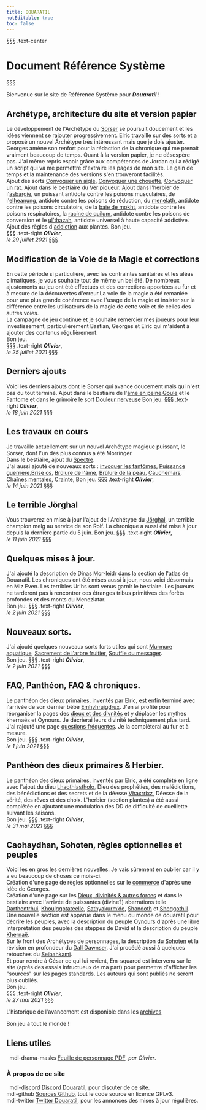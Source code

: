 ```yaml
---
title: DOUARATIL
notEditable: true
toc: false
---
```

§§§ .text-center
# Document Référence Système
§§§

<v-row>

<v-col cols="12" md="6">

Bienvenue sur le site de Référence Système pour _**Douaratil**_ !

## Archétype, architecture du site et version papier
Le développement de l'Archétype du [Sorser](/archetypes/sorser/) se poursuit doucement et les idées viennent se rajouter progressivement. Elric travaille sur des sorts et a proposé un nouvel Archétype très intéressant mais que je dois ajuster. Georges amène son renfort pour la rédaction de la chronique qui me prenait vraiment beaucoup de temps. Quant à la version papier, je ne désespère pas. J'ai même repris espoir grâce aux compétences de Jordan qui a rédigé un script qui va me permettre d'extraire les pages de mon site. Le gain de temps et la maintenance des versions s'en trouveront facilités.  
Ajout des sorts  [Convoquer un aigle](/grimoire/convoquer-aigle), [Convoquer une chouette](/grimoire/convoquer-chouette), [Convoquer un rat](/grimoire/convoquer-rat).
Ajout dans le bestiaire du [Ver piqueur](/bestiaire/ver-piqueur).
Ajout dans l'herbier de l'[asbargie](/herbier/#asgarbie), un puissant antidote contre les poisons musculaires, de l'[elheanung](/herbier/#elheanung), antidote contre les poisons de réduction, du [menelath](/herbier/#menelath), antidote contre les poisons circulatoirs, de la [baie de mokht](/herbier/#mokht), antidote contre les poisons respiratoires, la [racine de quilum](/herbier/#quilum), antidote contre les poisons de conversion et le [ul'thazah](/herbier/#ul'thazah), antidote universel à haute capacité addictive.   
Ajout des règles d'[addiction](/herbier/#addiction) aux plantes.
Bon jeu.  
§§§ .text-right
_**Olivier**_,  
_le 29 juillet 2021_
§§§

## Modification de la Voie de la Magie et corrections
En cette période si particulière, avec les contraintes sanitaires et les aléas climatiques, je vous souhaite tout de même un bel été. De nombreux ajustements au jeu ont été effectués et des corrections apportées au fur et à mesure de la découvertes d'erreur.La voie de la magie a été remaniée pour une plus grande cohérence avec l'usage de la magie et insister sur la différence entre les utilisateurs de la magie de cette voie et de celles des autres voies.   
La campagne de jeu continue et je souhaite remercier mes joueurs pour leur investissement, particulièrement Bastian, Georges et Elric qui m'aident à ajouter des contenus régulièrement.   
Bon jeu.  
§§§ .text-right
_**Olivier**_,  
_le 25 juillet 2021_
§§§

## Derniers ajouts
Voici les derniers ajouts dont le Sorser qui avance doucement mais qui n'est pas du tout terminé.
Ajout dans le bestiaire de l'[âme en peine](/bestiaire/ame-en-peine),[Goule](/bestiaire/goule) et le [Fantome](/bestiaire/fantome) et dans le grimoire le sort [Douleur nerveuse](/grimoire/douleur-nerveuse)
Bon jeu.
§§§ .text-right
_**Olivier**_,  
_le 18 juin 2021_
§§§

## Les travaux en cours
Je travaille actuellement sur un nouvel Archétype magique puissant, le Sorser, dont l'un des plus connus a été Morringer.  
Dans le bestiaire, ajout du [Spectre](/bestiaire/spectre).   
J'ai aussi ajouté de nouveaux sorts : [invoquer les fantômes](/grimoire/invoquer-les-fantomes), [Puissance guerrière](/grimoire/puissance-guerriere),[Brise os](/grimoire/brise-os), [Brûlure de l'âme](/grimoire/brulure-de-l-ame), [Brûlure de la peau](/grimoire/brulure-de-la-peau), [Cauchemars](/grimoire/cauchemars), [Chaînes mentales](/grimoire/chaines-mentales), [Crainte](/grimoire/crainte),
Bon jeu.
§§§ .text-right
_**Olivier**_,  
_le 14 juin 2021_
§§§

## Le terrible Jörghal
Vous trouverez en mise à jour l'ajout de l'Archétype du [Jörghal](/archetypes/jorghal), un terrible champion melg au service de son Rolf. La chronique a aussi été mise à jour depuis la dernière partie du 5 juin.
Bon jeu.
§§§ .text-right
_**Olivier**_,  
_le 11 juin 2021_
§§§

## Quelques mises à jour.
J'ai ajouté la description de Dinas Mor-leidr dans la section de l'atlas de Douaratil. Les chroniques ont été mises aussi à jour, nous voici désormais en Miz Even. Les terribles Ur'hs sont venus garnir le bestiaire. Les joueurs ne tarderont pas à rencontrer ces étranges tribus primitives des forêts profondes et des monts du Menezlatar.  
Bon jeu.
§§§ .text-right
_**Olivier**_,  
_le 2 juin 2021_
§§§

## Nouveaux sorts.
J'ai ajouté quelques nouveaux sorts forts utiles qui sont [Murmure aquatique](/grimoire/murmure-aquatique), [Sacrement de l'arbre fruitier](/grimoire/sacrement-de-l-arbre-fruitier), [Souffle du messager](/grimoire/souffle-du-messager).  
Bon jeu.
§§§ .text-right
_**Olivier**_,  
_le 2 juin 2021_
§§§

## FAQ, Panthéon, FAQ & chroniques.
Le panthéon des dieux primaires, inventés par Elric, est enfin terminé avec l'arrivée de son dernier bébé [Emhyhruigdrux](/bestiaire/emhyhruigdrux). J'en ai profité pour réorganiser la pages des [dieux et des divnités](/dieux-divinites) et y déplacer les mythes khernaës et Oynours. Je décrierai leurs divinité techniquement plus tard.  
J'ai rajouté une page [questions fréquentes](/FAQ). Je la complèterai au fur et à mesure.  
Bon jeu.
§§§ .text-right
_**Olivier**_,  
_le 1 juin 2021_
§§§

## Panthéon des dieux primaires & Herbier.
Le panthéon des dieux primaires, inventés par Elric, a été complété en ligne avec l'ajout du dieu [Lhaothlastholo](/bestiaire/lhaothlastholo), Dieu des prophéties, des malédictions, des bénédictions et des secrets et de la déesse [Vhaxrrixz](/bestiaire/vhaxrrixz), Déesse de la vérité, des rêves et des choix.
L'herbier (section plantes) a été aussi complétée en ajoutant une modulation des DD de difficulté de cueillette suivant les saisons.  
Bon jeu.
§§§ .text-right
_**Olivier**_,  
_le 31 mai 2021_
§§§

## Caohaydhan, Sohoten, règles optionnelles et peuples  
Voici les en gros les dernières nouvelles. Je vais sûrement en oublier car il y a eu beaucoup de choses ce mois-ci.  
Création d'une page de règles optionnelles sur le [commerce](/commerce/) d'après une idée de Georges.  
Création d'une page sur les [Dieux, divinités & autres forces](/dieux-divinites/) et dans le bestiaire avec l'arrivée de puissantes (divine?) aberrations telle [Darthentrhui](/bestiaire/darthentrhui/), [Khoulggotateelle](/bestiaire/khoulggotateelle/), [Sathyakurm’de](/bestiaire/sathyakurm-de/),  [Shandoth](/bestiaire/shandoth/) et  [Sheggothlil](/bestiaire/sheggothlil/).  
Une nouvelle section est apparue dans le menu du monde de douaratil pour décrire les peuples, avec la description du peuple [Oynours](/peuples/oynours/) d'après une libre interprétation des peuples des steppes de David et la description du peuple [Khernaë](/peuples/khernaes/).  
Sur le front des Archétypes de personnages, la description du [Sohoten](/archetypes/sohoten/) et la révision en profondeur du [Dall Dawnser](/archetypes/dall-dawnser/). J'ai procédé aussi à quelques retouches du [Seibahkami](/archetypes/seibahkami/).  
Et pour rendre à César ce qui lui revient, Em-squared est intervenu sur le site (après des essais infructueux de ma part) pour permettre d'afficher les "sources" sur les pages standards. Les auteurs qui sont publiés ne seront plus oubliés.  
Bon jeu.  
§§§ .text-right
_**Olivier**_,  
_le 27 mai 2021_
§§§

L'historique de l'avancement est disponible dans les [archives](/archives/)

Bon jeu à tout le monde !

</v-col>

<v-col cols="12" md="6">

## Liens utiles
&nbsp;
<v-icon>mdi-drama-masks</v-icon> [Feuille de personnage PDF](https://www.douaratil.fr/feuilledejdr/FDPgenerique.pdf), _par Olivier_.  

### À propos de ce site
&nbsp;
<v-icon>mdi-discord</v-icon> [Discord Douaratil](https://discord.gg/vRXeVwrNvK), pour discuter de ce site.  
<v-icon>mdi-github</v-icon> [Sources Github](https://github.com/douaratil/heros-et-dragons-drs), tout le code source en licence GPLv3.  
<v-icon>mdi-twitter</v-icon> [Twitter Douaratil](https://twitter.com/douaratil), pour les annonces des mises à jour régulières.

</v-col>

</v-row>
